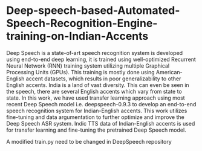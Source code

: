 # Deep-speech-based-Automated-Speech-Recognition-Engine-training-on-Indian-Accents
 Deep Speech is a state-of-art speech recognition system is developed using end-to-end deep learning, it is trained using well-optimized Recurrent 
Neural Network (RNN) training system utilizing multiple Graphical Processing 
Units (GPUs). This training is mostly done using American-English accent 
datasets, which results in poor generalizability to other English accents. India is 
a land of vast diversity. This can even be seen in the speech, there are several 
English accents which vary from state to state. In this work, we have used 
transfer learning approach using most recent Deep Speech model i.e. 
deepspeech-0.9.3 to develop an end-to-end speech recognition system for 
Indian-English accents. This work utilizes fine-tuning and data argumentation to 
further optimize and improve the Deep Speech ASR system. Indic TTS data of 
Indian-English accents is used for transfer learning and fine-tuning the pretrained Deep Speech model.

A modified train.py need to be changed in DeepSpeech repository
